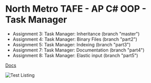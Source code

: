 # North Metro TAFE - AP C# OOP - Task Manager
- Assignment 3: Task Manager: Inheritance (branch "master")
- Assignment 4: Task Manager: Binary Files (branch "part2")
- Assignment 5: Task Manager: Indexing (branch "part3")
- Assignment 7: Task Manager: Documentation (branch "part4")
- Assignment 8: Task Manager: Elastic input (branch "part5")

[Docs](https://johnau.github.io/ap-oop-asgmnt3-inheritance)

![Test Listing](https://github.com/johnau/ap-oop-asgmnt3-inheritance/blob/master/images/test_listing.png?raw=true)